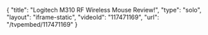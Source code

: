 {
    "title": "Logitech M310 RF Wireless Mouse Review!",
    "type": "solo",
    "layout": "iframe-static",
    "videoId": "117471169",
    "url": "\/tvpembed\/117471169"
}